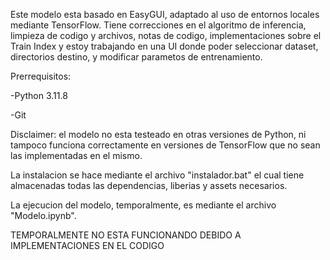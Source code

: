 Este modelo esta basado en EasyGUI, adaptado al uso de entornos locales mediante TensorFlow. Tiene correcciones en el algoritmo de inferencia, limpieza de codigo y archivos, notas de codigo, implementaciones sobre el Train Index y estoy trabajando en una UI donde poder seleccionar dataset, directorios destino, y modificar parametos de entrenamiento.


Prerrequisitos:

-Python 3.11.8 

-Git

Disclaimer: el modelo no esta testeado en otras versiones de Python, ni tampoco funciona correctamente en versiones de TensorFlow que no sean las implementadas en el mismo.


La instalacion se hace mediante el archivo "instalador.bat" el cual tiene almacenadas todas las dependencias, liberias y assets necesarios. 

La ejecucion del modelo, temporalmente, es mediante el archivo "Modelo.ipynb".


TEMPORALMENTE NO ESTA FUNCIONANDO DEBIDO A IMPLEMENTACIONES EN EL CODIGO
